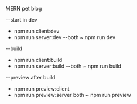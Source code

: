 MERN pet blog

--start in dev
* npm run client:dev
* npm run server:dev
--both
~ npm run dev

--build
* npm run client:build
* npm run server:build
--both
~ npm run build

--preview after build
* npm run preview:client
* npm run preview:server
both
~ npm run preview

